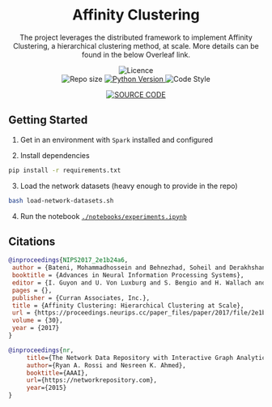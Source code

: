 <h1 align="center">
    Affinity Clustering 
    <br/>
</h1>

<p align="center">
    The project leverages the distributed framework to implement Affinity Clustering, a hierarchical clustering method, at scale.
    More details can be found in the below Overleaf link. 
    <br/> 
</p>


<p align="center">
    <img alt="Licence" src="https://img.shields.io/bower/l/MI?style=for-the-badge">
    <br/>
    <img alt="Repo size" src="https://img.shields.io/github/repo-size/konkinit/affinity_clustering?style=for-the-badge">
    <a href="https://www.python.org/downloads/release/python-3100/" target="_blank">
        <img src="https://img.shields.io/badge/python-3.10-blue.svg?style=for-the-badge" alt="Python Version"/>
    </a>
    <img alt="Code Style" src="https://img.shields.io/badge/code%20style-black-black?style=for-the-badge">
</p>

<p align="center">
    <a href="https://www.overleaf.com/read/txjxvrqycsbw">
        <img src="https://img.shields.io/badge/Overleaf-47A141?style=for-the-badge&logo=Overleaf&logoColor=white" alt="SOURCE CODE"/> 
    </a>
</p>



## Getting Started

1. Get in an environment with `Spark` installed and configured

2. Install dependencies
```bash
pip install -r requirements.txt
```

3. Load the network datasets (heavy enough to provide in the repo)
```bash
bash load-network-datasets.sh
```

4. Run the notebook [`./notebooks/experiments.ipynb`](https://github.com/konkinit/affinity_clustering/blob/main/notebooks/experiments.ipynb)


## Citations

```bib
@inproceedings{NIPS2017_2e1b24a6,
 author = {Bateni, Mohammadhossein and Behnezhad, Soheil and Derakhshan, Mahsa and Hajiaghayi, MohammadTaghi and Kiveris, Raimondas and Lattanzi, Silvio and Mirrokni, Vahab},
 booktitle = {Advances in Neural Information Processing Systems},
 editor = {I. Guyon and U. Von Luxburg and S. Bengio and H. Wallach and R. Fergus and S. Vishwanathan and R. Garnett},
 pages = {},
 publisher = {Curran Associates, Inc.},
 title = {Affinity Clustering: Hierarchical Clustering at Scale},
 url = {https://proceedings.neurips.cc/paper_files/paper/2017/file/2e1b24a664f5e9c18f407b2f9c73e821-Paper.pdf},
 volume = {30},
 year = {2017}
}
```

```bib
@inproceedings{nr,
     title={The Network Data Repository with Interactive Graph Analytics and Visualization},
     author={Ryan A. Rossi and Nesreen K. Ahmed},
     booktitle={AAAI},
     url={https://networkrepository.com},
     year={2015}
}
```
